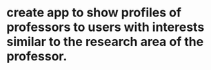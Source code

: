 # create app to show profiles of professors to users with interests similar to the research area of the professor.

